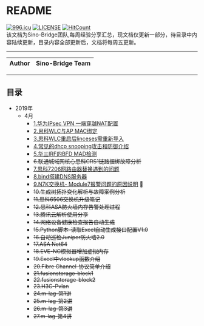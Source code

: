 README
======
[![996.icu](https://img.shields.io/badge/link-996.icu-red.svg)](https://996.icu)
[![LICENSE](https://img.shields.io/badge/license-Anti%20996-blue.svg)](https://github.com/996icu/996.ICU/blob/master/LICENSE)
[![HitCount](http://hits.dwyl.io/Daniel-Net/Sino-bridge.svg)](http://hits.dwyl.io/Daniel-Net/Sino-bridge)  
该文档为Sino-Bridge团队,每周经验分享汇总，现文档仅更新一部分，待目录中内容陆续更新，目录内容全部更新后，文档将每周五更新。
***

|Author|Sino-Bridge Team|
|---|---


***

## 目录
* 2019年
    * 4月 
        * [1.华为IPsec VPN 一端穿越NAT配置](docs/issue-1.md)
        * [2.思科WLC与AP MAC绑定](docs/issue-2.md)
        * [3.思科WLC重启后linceses需重新导入](docs/issue-3.md)
        * [4.常见的dhcp snooping攻击和防御介绍](docs/issue-4.md)
        * [5.华三IRF的BFD  MAD检测](docs/issue-5.md)
        * ~~6.联通城域网核心思科CRS1链路捆绑故障分析~~
        * [7.思科7206网路由器替换遇到的问题](docs/issue-7.md)
        * [8.bind搭建DNS服务器](docs/issue-8.md) 
        * [9.N7K交换机- Module7报警问题的原因说明](docs/issue-9.md) :high_brightness:
        * ~~10.生成树拓扑变化解析与故障案例分析~~
        * ~~11.思科6506交换机升级笔记~~
        * ~~12.思科ASA防火墙内存告警处理过程~~
        * ~~13.腾讯云解析使用分享~~
        * ~~14.网络设备健康检查报告自动生成~~
        * ~~15.Python脚本-读取Excel自动生成接口配置V1.0~~
        * ~~16.自动巡检Juniper防火墙2.0~~
        * ~~17.ASA Net64~~
        * ~~18.EVE-NG模拟器增加虚拟内存~~
        * ~~19.Excel中vlookup函数介绍~~
        * ~~20.Fibre  Channel-协议简单介绍~~
        * ~~21.fusionstorage-block1~~
        * ~~22.fusionstorage-block2~~
        * ~~23.H3C-Pvlan~~
        * ~~24.m-lag-第1讲~~
        * ~~25.m-lag-第2讲~~
        * ~~26.m-lag-第3讲~~
        * ~~27.m-lag-第4讲~~
